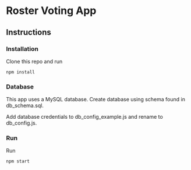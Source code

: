 # Roster Voting App

## Instructions

### Installation

Clone this repo and run
```
npm install
```

### Database

This app uses a MySQL database. Create database using schema found in db_schema.sql.

Add database credentials to db_config_example.js and rename to db_config.js.

### Run
Run 
```
npm start
```